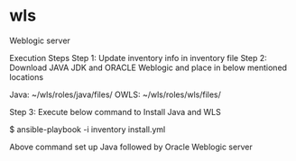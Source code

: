 # wls
Weblogic server 

Execution Steps
Step 1:
Update inventory info in inventory file
Step 2:
Download JAVA JDK and ORACLE Weblogic and place in below mentioned locations

Java: ~/wls/roles/java/files/<file>
OWLS: ~/wls/roles/wls/files/<file>


Step 3:
Execute below command to Install Java and WLS

$ ansible-playbook -i inventory install.yml

Above command set up Java followed by Oracle Weblogic server  

